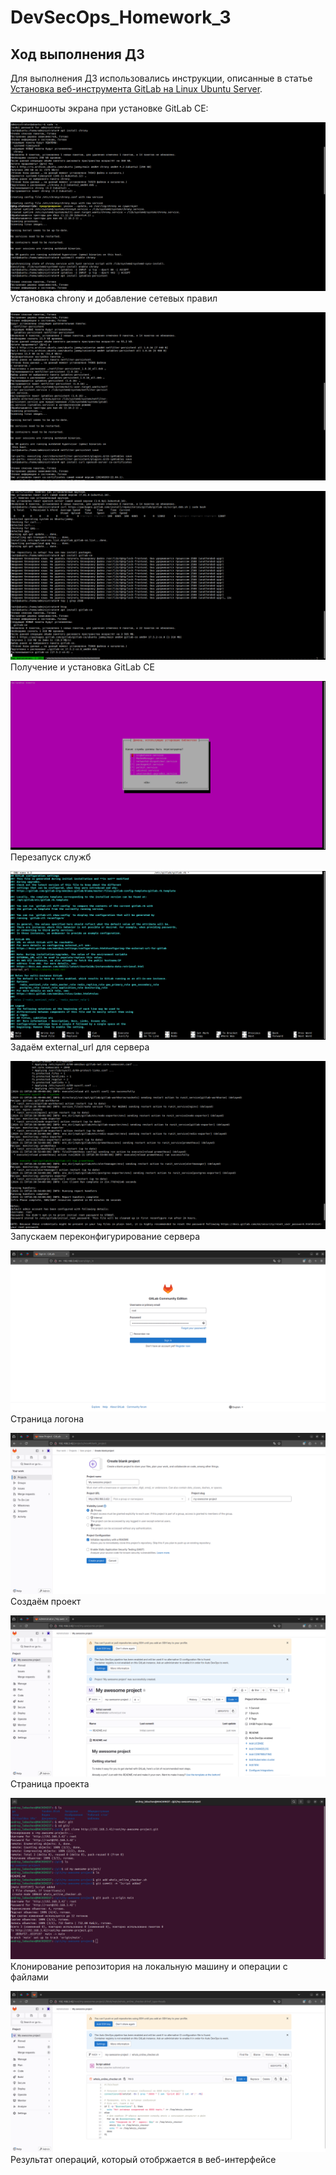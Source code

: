 # DevSecOps_Homework_3

## Ход выполнения ДЗ
Для выполнения ДЗ использовались инструкции, описанные в статье [Установка веб-инструмента GitLab на Linux Ubuntu Server](https://www.markdownguide.org/basic-syntax/ "").

Скриншооты экрана при установке GitLab CE:

![Remmina 1](images/remmina_1.png)
Установка chrony и добавление сетевых правил

![Remmina 2](images/remmina_2.png)

![Remmina 3](images/remmina_3.png)
Получение и установка GitLab CE

![Remmina 4](images/remmina_4.png)
Перезапуск служб

![Remmina 5](images/remmina_5.png)
Задаём external_url для сервера

![Remmina 5](images/remmina_6.png)
Запускаем переконфигурирование сервера

![Login](images/login.png)
Страница логона

![Remmina 4](images/create_project.png)
Создаём проект

![Remmina 4](images/new_project.png)
Страница проекта

![Git operations](images/git_operations.png)
Клонирование репозитория на локальную машину и операции с файлами

![Git operations result](images/git_operations_result.png)
Результат операций, который отобржается в веб-интерфейсе